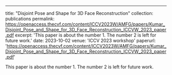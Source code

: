 ---
title: "Disjoint Pose and Shape for 3D Face Reconstruction"
collection: publications
permalink: https://openaccess.thecvf.com/content/ICCV2023W/AMFG/papers/Kumar_Disjoint_Pose_and_Shape_for_3D_Face_Reconstruction_ICCVW_2023_paper.pdf
excerpt: 'This paper is about the number 1. The number 2 is left for future work.'
date: 2023-10-02
venue: 'ICCV 2023 workshop'
paperurl: 'https://openaccess.thecvf.com/content/ICCV2023W/AMFG/papers/Kumar_Disjoint_Pose_and_Shape_for_3D_Face_Reconstruction_ICCVW_2023_paper.pdf'
<!-- citation: 'Your Name, You. (2009). &quot;Paper Title Number 1.&quot; <i>Journal 1</i>. 1(1).'
--- -->
This paper is about the number 1. The number 2 is left for future work.

<!-- [Download paper here](http://academicpages.github.io/files/paper1.pdf)

Recommended citation: Your Name, You. (2009). "Paper Title Number 1." <i>Journal 1</i>. 1(1). -->